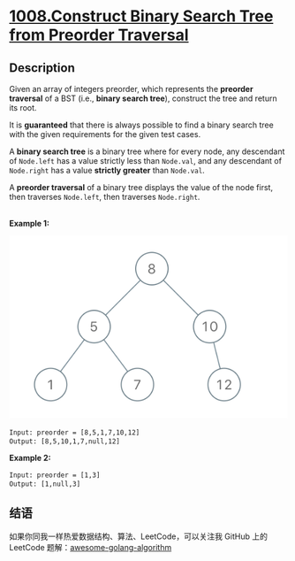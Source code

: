 # [1008.Construct Binary Search Tree from Preorder Traversal][title]


## Description
Given an array of integers preorder, which represents the **preorder traversal** of a BST (i.e., **binary search tree**), construct the tree and return its root.

It is **guaranteed** that there is always possible to find a binary search tree with the given requirements for the given test cases.

A **binary search tree** is a binary tree where for every node, any descendant of `Node.left` has a value strictly less than `Node.val`, and any descendant of `Node.right` has a value **strictly greater** than `Node.val`.

A **preorder traversal** of a binary tree displays the value of the node first, then traverses `Node.left`, then traverses `Node.right`.  
<br>

**Example 1:**

![tree](./1266.png)
```
Input: preorder = [8,5,1,7,10,12]
Output: [8,5,10,1,7,null,12]
```

**Example 2:**

```
Input: preorder = [1,3]
Output: [1,null,3]
```


## 结语

如果你同我一样热爱数据结构、算法、LeetCode，可以关注我 GitHub 上的 LeetCode 题解：[awesome-golang-algorithm][me]

[title]: https://leetcode.com/problems/construct-binary-search-tree-from-preorder-traversal/
[me]: https://github.com/Golang-Solutions/awesome-golang-algorithm
